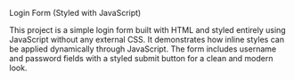 Login Form (Styled with JavaScript)

This project is a simple login form built with HTML and styled entirely using JavaScript without any external CSS. It demonstrates how inline styles can be applied dynamically through JavaScript. The form includes username and password fields with a styled submit button for a clean and modern look.
